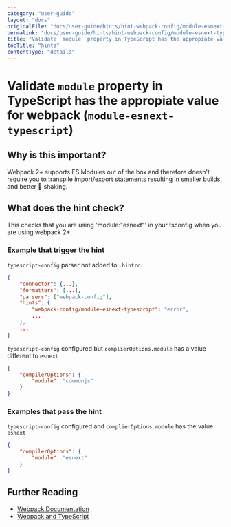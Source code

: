 ```yaml
---
category: "user-guide"
layout: "docs"
originalFile: "docs/user-guide/hints/hint-webpack-config/module-esnext-typescript.md"
permalink: "docs/user-guide/hints/hint-webpack-config/module-esnext-typescript/index.html"
title: "Validate `module` property in TypeScript has the appropiate value for webpack"
tocTitle: "hints"
contentType: "details"
---
```

# Validate `module` property in TypeScript has the appropiate value for webpack (`module-esnext-typescript`)

## Why is this important?

Webpack 2+ supports ES Modules out of the box and therefore
doesn't require you to transpile import/export statements resulting in smaller
builds, and better 🌳 shaking.

## What does the hint check?

This checks that you are using 'module:"esnext"' in your tsconfig when you are
using webpack 2+.

### Example that **trigger** the hint

`typescript-config` parser not added to `.hintrc`.

```json
{
    "connector": {...},
    "formatters": [...],
    "parsers": ["webpack-config"],
    "hints": {
        "webpack-config/module-esnext-typescript": "error",
        ...
    },
    ...
}
```

`typescript-config` configured but `complierOptions.module` has
a value different to `esnext`

```json
{
    "compilerOptions": {
        "module": "commonjs"
    }
}
```

### Examples that **pass** the hint

`typescript-config` configured and `complierOptions.module` has
the value `esnext`

```json
{
    "compilerOptions": {
        "module": "esnext"
    }
}
```

## Further Reading

* [Webpack Documentation][webpack docs]
* [Webpack and TypeScript][typescript docs]

[webpack docs]: https://webpack.js.org/concepts/
[typescript docs]: https://webpack.js.org/guides/typescript/
